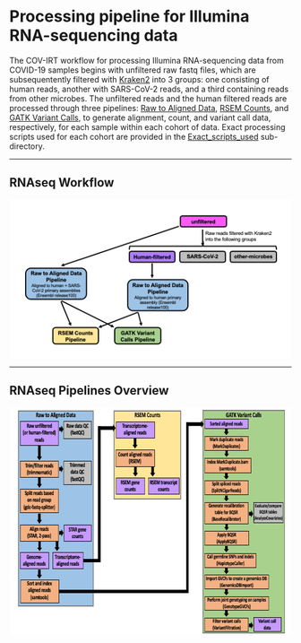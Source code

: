 # Processing pipeline for Illumina RNA-sequencing data

The COV-IRT workflow for processing Illumina RNA-sequencing data from COVID-19 samples begins with unfiltered raw fastq files, which are subsequentently filtered with [Kraken2](https://github.com/DerrickWood/kraken2) into 3 groups: one consisting of human reads, another with SARS-CoV-2 reads, and a third containing reads from other microbes. The unfiltered reads and the human filtered reads are processed through three pipelines: [Raw to Aligned Data](), [RSEM Counts](), and [GATK Variant Calls](), to generate alignment, count, and variant call data, respectively, for each sample within each cohort of data. Exact processing scripts used for each cohort are provided in the [Exact_scripts_used](Exact_scripts_used) sub-directory. 

---

## RNAseq Workflow 

<img src="RNAseq_workflow.png" align="center" alt=""/>

---

## RNAseq Pipelines Overview 

<img src="RNAseq_pipelines.png" align="center" width="720" height="405" />
